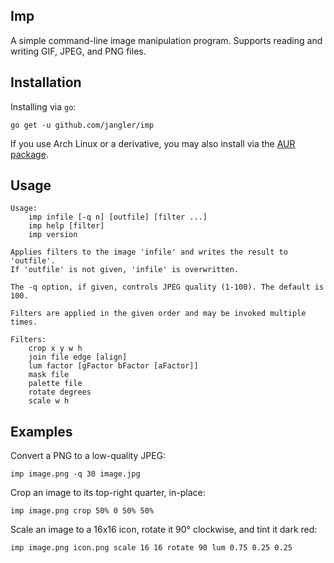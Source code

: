 Imp
---
A simple command-line image manipulation program. Supports reading and
writing GIF, JPEG, and PNG files.

Installation
------------
Installing via `go`:

	go get -u github.com/jangler/imp

If you use Arch Linux or a derivative, you may also install via the [AUR
package](https://aur.archlinux.org/packages/imp/).

Usage
-----
	Usage:
	    imp infile [-q n] [outfile] [filter ...]
	    imp help [filter]
	    imp version
	
	Applies filters to the image 'infile' and writes the result to 'outfile'.
	If 'outfile' is not given, 'infile' is overwritten.
	
	The -q option, if given, controls JPEG quality (1-100). The default is 100.
	
	Filters are applied in the given order and may be invoked multiple times.
	
	Filters:
	    crop x y w h
	    join file edge [align]
	    lum factor [gFactor bFactor [aFactor]]
	    mask file
	    palette file
	    rotate degrees
	    scale w h

Examples
--------
Convert a PNG to a low-quality JPEG:

	imp image.png -q 30 image.jpg

Crop an image to its top-right quarter, in-place:

	imp image.png crop 50% 0 50% 50%

Scale an image to a 16x16 icon, rotate it 90° clockwise, and tint it dark red:

	imp image.png icon.png scale 16 16 rotate 90 lum 0.75 0.25 0.25
